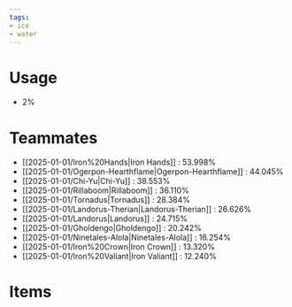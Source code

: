 ```yaml
---
tags:
- ice
- water
---
```

# Usage
- 2%
# Teammates
- [[2025-01-01/Iron%20Hands|Iron Hands]] : 53.998%
- [[2025-01-01/Ogerpon-Hearthflame|Ogerpon-Hearthflame]] : 44.045%
- [[2025-01-01/Chi-Yu|Chi-Yu]] : 38.553%
- [[2025-01-01/Rillaboom|Rillaboom]] : 36.110%
- [[2025-01-01/Tornadus|Tornadus]] : 28.384%
- [[2025-01-01/Landorus-Therian|Landorus-Therian]] : 26.626%
- [[2025-01-01/Landorus|Landorus]] : 24.715%
- [[2025-01-01/Gholdengo|Gholdengo]] : 20.242%
- [[2025-01-01/Ninetales-Alola|Ninetales-Alola]] : 16.254%
- [[2025-01-01/Iron%20Crown|Iron Crown]] : 13.320%
- [[2025-01-01/Iron%20Valiant|Iron Valiant]] : 12.240%
# Items